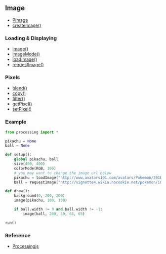 ## Image

* [PImage](http://processing.org/reference/PImage/)
* [createImage()](http://processing.org/reference/createImage_.html)

### Loading & Displaying

* [image()](http://processing.org/reference/image_.html)
* [imageMode()](http://processing.org/reference/imageMode_.html)
* [loadImage()](http://processing.org/reference/loadImage_.html)
* [requestImage()](http://processing.org/reference/requestImage_.html)

### Pixels

* [blend()](http://processing.org/reference/blend_.html)
* [copy()](http://processing.org/reference/copy_.html)
* [filter()](http://processing.org/reference/filter_.html)
* [getPixel()](http://processing.org/reference/get_.html)
* [setPixel()](http://processing.org/reference/set_.html)

### Example

```python
from processing import *

pikachu = None
ball = None

def setup():
    global pikachu, ball
    size(400, 400)
    colorMode(RGB, 100)
    # you may want to change the image url below
    pikachu = loadImage("http://www.avatars101.com/avatars/Pokemon/301BE8845F43838DE7A6B6DFEB2B963E/Pikachu.gif")
    ball = requestImage("http://vignette4.wikia.nocookie.net/pokemon/images/4/46/Timer_Ball.png")

def draw():
    background(0, 200, 200)
    image(pikachu, 100, 100)

    if ball.width != 0 and ball.width != -1:
        image(ball, 200, 50, 65, 65)    

run()
```

### Reference

* [Processingjs](http://processing.org/reference/)
